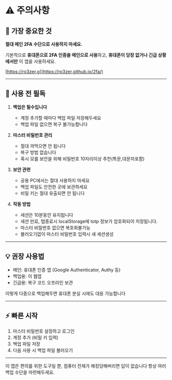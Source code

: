 # ⚠️ 주의사항

## 🚨 가장 중요한 것

**절대 메인 2FA 수단으로 사용하지 마세요.**

기본적으로 **휴대폰으로 2FA 인증을 메인으로 사용**하고, 
**휴대폰이 당장 없거나 긴급 상황에서만** 이 앱을 사용하세요.

[https://ro3zer.g](https://ro3zer.github.io/2fa/)

---

## 📱 사용 전 필독

1. **백업은 필수입니다**
   - 계정 추가할 때마다 백업 파일 저장해두세요
   - 백업 파일 없으면 복구 불가능합니다

2. **마스터 비밀번호 관리**
   - 절대 까먹으면 안 됩니다
   - 복구 방법 없습니다
   - 혹시 모를 보안을 위해 비밀번호 10자리이상 추천(특문,대문자포함)

3. **보안 관련**
   - 공용 PC에서는 절대 사용하지 마세요
   - 백업 파일도 안전한 곳에 보관하세요
   - 비밀 키는 절대 유출되면 안 됩니다
    
4. **작동 방법**
   - 세션은 10분동안 유지됩니다
   - 세션 만료, 탭종료시 localStorage에 totp 정보가 암호화되어 저장됩니다.
   - 마스터 비밀번호 없으면 복호화불가능
   - 불러오기없이 마스터 비밀번호 입력시 새 세션생성
---

## 💡 권장 사용법

- 메인: 휴대폰 인증 앱 (Google Authenticator, Authy 등)
- 백업용: 이 웹앱
- 긴급용: 복구 코드 오프라인 보관

이렇게 다중으로 백업해두면 휴대폰 분실 시에도 대응 가능합니다

---

## ⚡ 빠른 시작

1. 마스터 비밀번호 설정하고 로그인
2. 계정 추가 (비밀 키 입력)
3. 백업 파일 저장
4. 다음 사용 시 백업 파일 불러오기

---

이 앱은 편의를 위한 도구일 뿐, 컴퓨터 전체가 해킹당해버리면 답이 없습니다
항상 여러 백업 수단을 마련해두세요.
